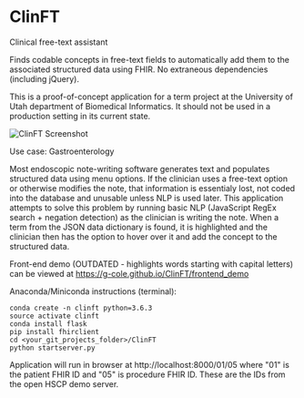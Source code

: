 # ClinFT
Clinical free-text assistant

Finds codable concepts in free-text fields to automatically add them to the associated structured data using FHIR. No extraneous dependencies (including jQuery).

This is a proof-of-concept application for a term project at the University of Utah department of Biomedical Informatics. It should not be used in a production setting in its current state.

![ClinFT Screenshot](https://github.com/g-cole/ClinFT/raw/master/ClinFT_screenshot.png)

Use case: Gastroenterology

Most endoscopic note-writing software generates text and populates structured data using menu options. If the clinician uses a free-text option or otherwise modifies the note, that information is essentialy lost, not coded into the database and unusable unless NLP is used later. This application attempts to solve this problem by running basic NLP (JavaScript RegEx search + negation detection) as the clinician is writing the note. When a term from the JSON data dictionary is found, it is highlighted and the clinician then has the option to hover over it and add the concept to the structured data.

Front-end demo (OUTDATED - highlights words starting with capital letters) can be viewed at https://g-cole.github.io/ClinFT/frontend_demo

Anaconda/Miniconda instructions (terminal):
```conda update conda
conda create -n clinft python=3.6.3
source activate clinft
conda install flask
pip install fhirclient
cd <your_git_projects_folder>/ClinFT
python startserver.py
```
Application will run in browser at http://localhost:8000/01/05
where "01" is the patient FHIR ID and "05" is procedure FHIR ID. These are the IDs from the open HSCP demo server.
